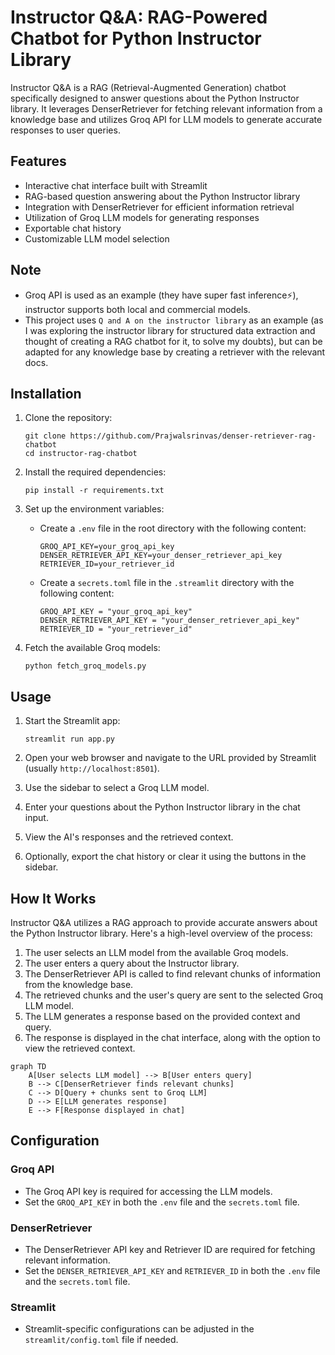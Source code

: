 # Instructor Q&A: RAG-Powered Chatbot for Python Instructor Library

Instructor Q&A is a RAG (Retrieval-Augmented Generation) chatbot specifically designed to answer questions about the Python Instructor library. It leverages DenserRetriever for fetching relevant information from a knowledge base and utilizes Groq API for LLM models to generate accurate responses to user queries.

## Features

- Interactive chat interface built with Streamlit
- RAG-based question answering about the Python Instructor library
- Integration with DenserRetriever for efficient information retrieval
- Utilization of Groq LLM models for generating responses
- Exportable chat history
- Customizable LLM model selection

## Note

- Groq API is used as an example (they have super fast inference⚡), instructor supports both local and commercial models.
- This project uses `Q and A on the instructor library` as an example (as I was exploring the instructor library for structured data extraction and thought of creating a RAG chatbot for it, to solve my doubts), but can be adapted for any knowledge base by creating a retriever with the relevant docs.

## Installation

1. Clone the repository:
   ```
   git clone https://github.com/Prajwalsrinvas/denser-retriever-rag-chatbot
   cd instructor-rag-chatbot
   ```
   
2. Install the required dependencies:
   ```
   pip install -r requirements.txt
   ```

3. Set up the environment variables:
   - Create a `.env` file in the root directory with the following content:
     ```
     GROQ_API_KEY=your_groq_api_key
     DENSER_RETRIEVER_API_KEY=your_denser_retriever_api_key
     RETRIEVER_ID=your_retriever_id
     ```
   - Create a `secrets.toml` file in the `.streamlit` directory with the following content:
     ```
     GROQ_API_KEY = "your_groq_api_key"
     DENSER_RETRIEVER_API_KEY = "your_denser_retriever_api_key"
     RETRIEVER_ID = "your_retriever_id"
     ```

4. Fetch the available Groq models:
   ```
   python fetch_groq_models.py
   ```

## Usage

1. Start the Streamlit app:
   ```
   streamlit run app.py
   ```

2. Open your web browser and navigate to the URL provided by Streamlit (usually `http://localhost:8501`).

3. Use the sidebar to select a Groq LLM model.

4. Enter your questions about the Python Instructor library in the chat input.

5. View the AI's responses and the retrieved context.

6. Optionally, export the chat history or clear it using the buttons in the sidebar.

## How It Works

Instructor Q&A utilizes a RAG approach to provide accurate answers about the Python Instructor library. Here's a high-level overview of the process:

1. The user selects an LLM model from the available Groq models.
2. The user enters a query about the Instructor library.
3. The DenserRetriever API is called to find relevant chunks of information from the knowledge base.
4. The retrieved chunks and the user's query are sent to the selected Groq LLM model.
5. The LLM generates a response based on the provided context and query.
6. The response is displayed in the chat interface, along with the option to view the retrieved context.

```mermaid
graph TD
    A[User selects LLM model] --> B[User enters query]
    B --> C[DenserRetriever finds relevant chunks]
    C --> D[Query + chunks sent to Groq LLM]
    D --> E[LLM generates response]
    E --> F[Response displayed in chat]
```

## Configuration

### Groq API
- The Groq API key is required for accessing the LLM models.
- Set the `GROQ_API_KEY` in both the `.env` file and the `secrets.toml` file.

### DenserRetriever
- The DenserRetriever API key and Retriever ID are required for fetching relevant information.
- Set the `DENSER_RETRIEVER_API_KEY` and `RETRIEVER_ID` in both the `.env` file and the `secrets.toml` file.

### Streamlit
- Streamlit-specific configurations can be adjusted in the `streamlit/config.toml` file if needed.
